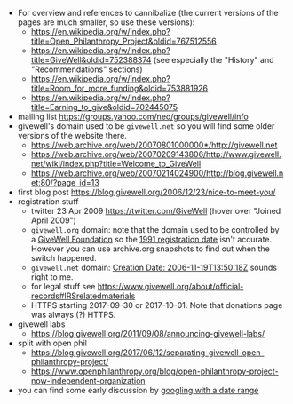 - For overview and references to cannibalize (the current versions of the pages
  are much smaller, so use these versions):
  - https://en.wikipedia.org/w/index.php?title=Open_Philanthropy_Project&oldid=767512556
  - https://en.wikipedia.org/w/index.php?title=GiveWell&oldid=752388374
    (see especially the "History" and "Recommendations" sections)
  - https://en.wikipedia.org/w/index.php?title=Room_for_more_funding&oldid=753881926
  - https://en.wikipedia.org/w/index.php?title=Earning_to_give&oldid=702445075
- mailing list https://groups.yahoo.com/neo/groups/givewell/info
- givewell's domain used to be `givewell.net` so you will find some older
  versions of the website there.
  - https://web.archive.org/web/20070801000000*/http://givewell.net
  - https://web.archive.org/web/20070209143806/http://www.givewell.net/wiki/index.php?title=Welcome_to_GiveWell
  - https://web.archive.org/web/20070214024900/http://blog.givewell.net:80/?page_id=13
- first blog post https://blog.givewell.org/2006/12/23/nice-to-meet-you/
- registration stuff
  - twitter 23 Apr 2009 https://twitter.com/GiveWell (hover over "Joined April 2009")
  - `givewell.org` domain: note that the domain used to be controlled by a
    [GiveWell Foundation](https://web.archive.org/web/20020719202956/http://www.givewell.org:80/)
    so the [1991 registration date](https://whois.icann.org/en/lookup?name=givewell.org)
    isn't accurate. However you can use archive.org snapshots to find out when
    the switch happened.
  - `givewell.net` domain: [Creation Date: 2006-11-19T13:50:18Z](https://whois.icann.org/en/lookup?name=givewell.net)
    sounds right to me.
  - for legal stuff see https://www.givewell.org/about/official-records#IRSrelatedmaterials
  - HTTPS starting 2017-09-30 or 2017-10-01. Note that donations page was
    always (?) HTTPS.
- givewell labs
  - https://blog.givewell.org/2011/09/08/announcing-givewell-labs/
- split with open phil
  - https://blog.givewell.org/2017/06/12/separating-givewell-open-philanthropy-project/
  - https://www.openphilanthropy.org/blog/open-philanthropy-project-now-independent-organization
- you can find some early discussion by [googling with a date
  range](https://www.google.com/search?tbs=cdr%3A1%2Ccd_min%3A1%2F1%2F2006%2Ccd_max%3A1%2F1%2F2008&q=%22givewell.net%22+-site%3Agivewell.org&oq=%22givewell.net%22+-site%3Agivewell.org&gs_l=psy-ab.3...1768.4896.0.5043.19.19.0.0.0.0.155.1677.12j6.18.0....0...1.1.64.psy-ab..1.2.213...0i13k1j0i13i30k1.0.0LDNLVGGTZI)
